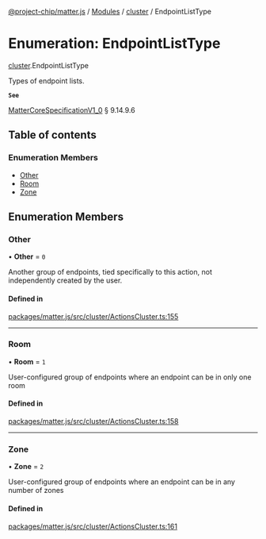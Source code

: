 [@project-chip/matter.js](../README.md) / [Modules](../modules.md) / [cluster](../modules/cluster.md) / EndpointListType

# Enumeration: EndpointListType

[cluster](../modules/cluster.md).EndpointListType

Types of endpoint lists.

**`See`**

[MatterCoreSpecificationV1_0](../interfaces/spec.MatterCoreSpecificationV1_0.md) § 9.14.9.6

## Table of contents

### Enumeration Members

- [Other](cluster.EndpointListType.md#other)
- [Room](cluster.EndpointListType.md#room)
- [Zone](cluster.EndpointListType.md#zone)

## Enumeration Members

### Other

• **Other** = ``0``

Another group of endpoints, tied specifically to this action, not independently created by the user.

#### Defined in

[packages/matter.js/src/cluster/ActionsCluster.ts:155](https://github.com/project-chip/matter.js/blob/5bdbf8d/packages/matter.js/src/cluster/ActionsCluster.ts#L155)

___

### Room

• **Room** = ``1``

User-configured group of endpoints where an endpoint can be in only one room

#### Defined in

[packages/matter.js/src/cluster/ActionsCluster.ts:158](https://github.com/project-chip/matter.js/blob/5bdbf8d/packages/matter.js/src/cluster/ActionsCluster.ts#L158)

___

### Zone

• **Zone** = ``2``

User-configured group of endpoints where an endpoint can be in any number of zones

#### Defined in

[packages/matter.js/src/cluster/ActionsCluster.ts:161](https://github.com/project-chip/matter.js/blob/5bdbf8d/packages/matter.js/src/cluster/ActionsCluster.ts#L161)
